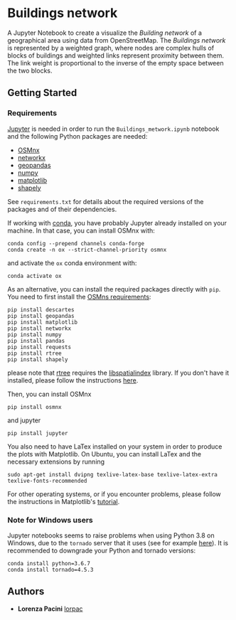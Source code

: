 # Buildings network

A Jupyter Notebook to create a visualize the *Building network* of a geographical area using data from OpenStreetMap. The *Buildings network* is represented by a weighted graph, where nodes are complex hulls of blocks of buildings and weighted links represent proximity between them. The link weight is proportional to the inverse of the empty space between the two blocks.
## Getting Started


### Requirements

[Jupyter](https://jupyter.org/) is needed in order to run the `Buildings_metwork.ipynb` notebook and the following Python packages are needed:
- [OSMnx](https://github.com/gboeing/osmnx )
- [networkx](https://networkx.github.io/)
- [geopandas](http://geopandas.org/)
- [numpy](https://www.numpy.org/)
- [matplotlib](https://matplotlib.org/)
- [shapely](https://github.com/Toblerity/Shapely)
  
See `requirements.txt` for details about the required versions of the packages and of their dependencies.

If working with [conda](https://docs.conda.io/en/latest/), you have probably Jupyter already installed on your machine. In that case, you can install OSMnx with:

```
conda config --prepend channels conda-forge
conda create -n ox --strict-channel-priority osmnx
```
and activate the `ox` conda environment with:
```
conda activate ox
```

As an alternative, you can install the required packages directly with `pip`. You need to first install the [OSMns requirements](https://github.com/gboeing/osmnx/blob/master/requirements.txt):
```
pip install descartes
pip install geopandas
pip install matplotlib
pip install networkx
pip install numpy
pip install pandas
pip install requests
pip install rtree
pip install shapely
```
please note that [rtree](https://pypi.org/project/Rtree/) requires the [libspatialindex](https://libspatialindex.org/) library. If you don't have it installed, please follow the instructions [here](https://github.com/libspatialindex/libspatialindex/wiki/1.-Getting-Started).

Then, you can install OSMnx
```
pip install osmnx
```
and jupyter
```
pip install jupyter
```

You also need to have LaTex installed on your system in order to produce the plots with Matplotlib. On Ubuntu, you can install LaTex and the necessary extensions by running

```
sudo apt-get install dvipng texlive-latex-base texlive-latex-extra texlive-fonts-recommended
```

For other operating systems, or if you encounter problems, please follow the instructions in Matplotlib's [tutorial](https://matplotlib.org/3.1.0/tutorials/text/usetex.html).


### Note for Windows users
Jupyter notebooks seems to raise problems when using Python 3.8 on Windows, due to the `tornado` server that it uses (see for example [here](https://stackoverflow.com/questions/58422817/jupyter-notebook-with-python-3-8-notimplementederror)). It is recommended to downgrade your Python and tornado versions:
```
conda install python=3.6.7
conda install tornado=4.5.3
```

## Authors

* **Lorenza Pacini** [lorpac](https://github.com/lorpac)

<!--- 
See also the list of [contributors](https://github.com/your/project/contributors) who participated in this project.
-->

